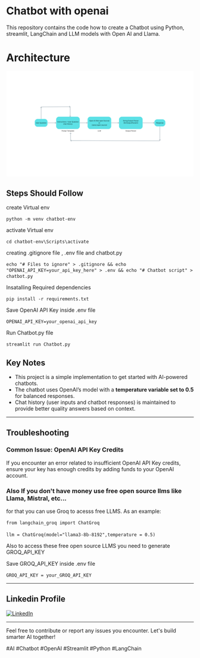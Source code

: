 # Chatbot with openai

This repository contains the code how to create a Chatbot using  Python, streamlit, LangChain and LLM models with Open AI and Llama.


# Architecture
![Architecture](Architecture/Simple%20chatbot%20Flow%20chart.png)
## Steps Should Follow

create Virtual env

  ```
  python -m venv chatbot-env
  ```
activate Virtual env

  ```
  cd chatbot-env\Scripts\activate
  ```
creating .gitignore file , .env file and chatbot.py

  ```
  echo "# Files to ignore" > .gitignore && echo "OPENAI_API_KEY=your_api_key_here" > .env && echo "# Chatbot script" > chatbot.py
  ```
Insatalling Required dependencies

  ```
  pip install -r requirements.txt
  ```

Save OpenAI API Key inside .env file
  ```
  OPENAI_API_KEY=your_openai_api_key
  ```

Run Chatbot.py file

  ```
  streamlit run Chatbot.py
  ```

## Key Notes
- This project is a simple implementation to get started with AI-powered chatbots.
- The chatbot uses OpenAI’s model with a **temperature variable set to 0.5** for balanced responses.
- Chat history (user inputs and chatbot responses) is maintained to provide better quality answers based on context.

---

## Troubleshooting

### Common Issue: OpenAI API Key Credits
If you encounter an error related to insufficient OpenAI API Key credits, ensure your key has enough credits by adding funds to your OpenAI account.

### Also If you don't have money use free open source llms like Llama, Mistral, etc...

for that you can use Groq to acesss free LLMS. As an example:

  ```
  from langchain_groq import ChatGroq  

  llm = ChatGroq(model="llama3-8b-8192",temperature = 0.5)
  ```

Also to access these free open source LLMS you need to generate GROQ_API_KEY

Save GROQ_API_KEY inside .env file
  ```
  GROQ_API_KEY = your_GROQ_API_KEY
  ```

---

## Linkedin Profile

[![LinkedIn](https://img.shields.io/badge/LinkedIn-Isuru%20Madhushan-blue?logo=linkedin&style=for-the-badge)](https://www.linkedin.com/in/isuru-madhushan-096878273/)


---

Feel free to contribute or report any issues you encounter. Let's build smarter AI together!

#AI #Chatbot #OpenAI #Streamlit #Python #LangChain
